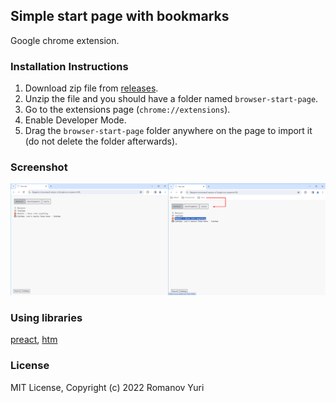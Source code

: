 ## Simple start page with bookmarks

Google chrome extension.

### Installation Instructions

1. Download zip file from [releases](https://github.com/darteil/browser-start-page/releases).
2. Unzip the file and you should have a folder named `browser-start-page`.
3. Go to the extensions page (`chrome://extensions`).
4. Enable Developer Mode.
5. Drag the `browser-start-page` folder anywhere on the page to import it (do not delete the folder afterwards).

### Screenshot

![](./media/screen.png)

### Using libraries

[preact](https://github.com/preactjs/preact),
[htm](https://github.com/developit/htm)

### License

MIT License, Copyright (c) 2022 Romanov Yuri
